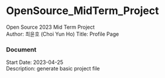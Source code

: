 # OpenSource_MidTerm_Project  
Open Source 2023 Mid Term Project  
Author: 최윤호 (Choi Yun Ho)
Title: Profile Page  

### Document  
Start Date: 2023-04-25  
Description: generate basic project file  


